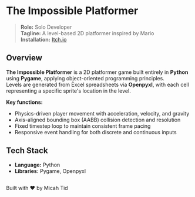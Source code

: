 # The Impossible Platformer

> **Role:** Solo Developer  
> **Tagline:** A level-based 2D platformer inspired by Mario  
> **Installation:** [Itch.io](https://notmicah.itch.io/the-impossible-platformer) 


## Overview
**The Impossible Platformer** is a 2D platformer game built entirely in **Python** using **Pygame**, applying object-oriented programming principles.  
Levels are generated from Excel spreadsheets via **Openpyxl**, with each cell representing a specific sprite's location in the level.

**Key functions:**
- Physics-driven player movement with acceleration, velocity, and gravity  
- Axis-aligned bounding box (AABB) collision detection and resolution  
- Fixed timestep loop to maintain consistent frame pacing  
- Responsive event handling for both discrete and continuous inputs  


## Tech Stack
- **Language:** Python  
- **Libraries:** Pygame, Openpyxl

##
Built with ❤️ by Micah Tid
